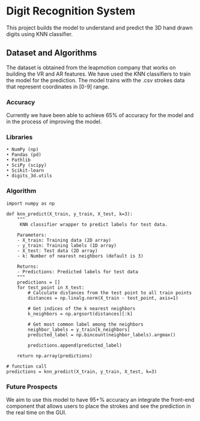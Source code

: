 # Digit Recognition System
This project builds the model to understand and predict the 3D hand drawn digits using KNN classifier.

## Dataset and Algorithms
The dataset is obtained from the leapmotion company that works on building the VR and AR features.
We have used the KNN classifiers to train the model for the prediction. The model trains with the .csv strokes data
that represent coordinates in [0-9] range.

### Accuracy
Currently we have been able to achieve 65% of accuracy for the model and in the process of improving the model. 

### Libraries
```
• NumPy (np)  
• Pandas (pd)  
• Pathlib  
• SciPy (scipy)  
• Scikit-learn  
• digits_3d.utils
```
### Algorithm 
```commandline
import numpy as np

def knn_predict(X_train, y_train, X_test, k=3):
    """
     KNN classifier wrapper to predict labels for test data.

    Parameters:
    - X_train: Training data (2D array)
    - y_train: Training labels (1D array)
    - X_test: Test data (2D array)
    - k: Number of nearest neighbors (default is 3)

    Returns:
    - Predictions: Predicted labels for test data
    """
    predictions = []
    for test_point in X_test:
        # Calculate distances from the test point to all train points
        distances = np.linalg.norm(X_train - test_point, axis=1)
        
        # Get indices of the k nearest neighbors
        k_neighbors = np.argsort(distances)[:k]
        
        # Get most common label among the neighbors
        neighbor_labels = y_train[k_neighbors]
        predicted_label = np.bincount(neighbor_labels).argmax()
        
        predictions.append(predicted_label)
    
    return np.array(predictions)
    
# function call 
predictions = knn_predict(X_train, y_train, X_test, k=3)
```
### Future Prospects
We aim to use this model to have 95+% accuracy an integrate the front-end component that allows users to place the strokes
and see the prediction in the real time on the GUI.

